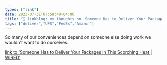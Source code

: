 ```yaml
---
types: ["link"]
date: 2023-07-31T07:58:40-04:00
title: "🔗 linkblog: my thoughts on 'Someone Has to Deliver Your Packages in This Scorching Heat | WIRED'"
tags: ["deliver","UPS","FedEx","Amazon"]
---
```

So many of our conveniences depend on someone else doing work we wouldn't want to do ourselves.  
 

[link to 'Someone Has to Deliver Your Packages in This Scorching Heat | WIRED'](https://www.wired.com/story/someone-has-to-deliver-your-packages-in-this-scorching-heat/)
